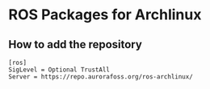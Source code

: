 # ROS Packages for Archlinux

## How to add the repository
```
[ros]
SigLevel = Optional TrustAll
Server = https://repo.aurorafoss.org/ros-archlinux/
```